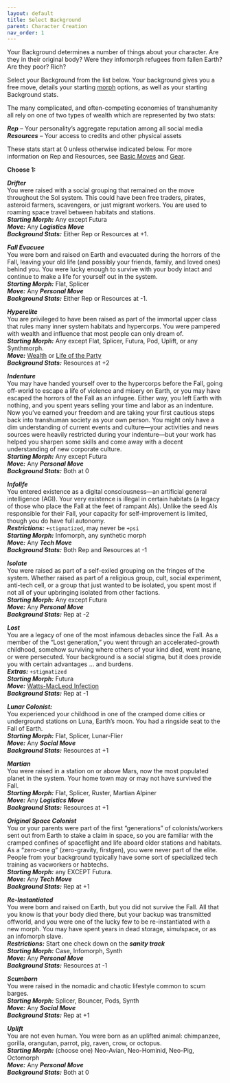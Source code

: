 ```yaml
---
layout: default
title: Select Background
parent: Character Creation
nav_order: 1
---
```


Your Background determines a number of things about your character. Are they in their original body? Were they infomorph refugees from fallen Earth? Are they poor? Rich?

Select your Background from the list below. Your background gives you a free move, details your starting [morph](https://htmltomd.com/wikis/morph) options, as well as your starting Background stats.

The many complicated, and often-competing economies of transhumanity all rely on one of two types of wealth which are represented by two stats:

**_Rep_** – Your personality’s aggregate reputation among all social media  
**_Resources_** – Your access to credits and other physical assets

These stats start at 0 unless otherwise indicated below. For more information on Rep and Resources, see [Basic Moves](https://htmltomd.com/wikis/basic-moves) and [Gear](https://htmltomd.com/wikis/gear).

**Choose 1:**

**_Drifter_**  
You were raised with a social grouping that remained on the move throughout the Sol system. This could have been free traders, pirates, asteroid farmers, scavengers, or just migrant workers. You are used to roaming space travel between habitats and stations.  
**_Starting Morph:_** Any except Futura  
**_Move:_** Any **_Logistics Move_**  
**_Background Stats:_** Either Rep or Resources at +1.

**_Fall Evacuee_**  
You were born and raised on Earth and evacuated during the horrors of the Fall, leaving your old life (and possibly your friends, family, and loved ones) behind you. You were lucky enough to survive with your body intact and continue to make a life for yourself out in the system.  
**_Starting Morph:_** Flat, Splicer  
**_Move:_** Any **_Personal Move_**  
**_Background Stats:_** Either Rep or Resources at -1.

**_Hyperelite_**  
You are privileged to have been raised as part of the immortal upper class that rules many inner system habitats and hypercorps. You were pampered with wealth and influence that most people can only dream of.  
**_Starting Morph:_** Any except Flat, Splicer, Futura, Pod, Uplift, or any Synthmorph.  
**_Move:_** [Wealth](https://eclipse-phase-apocalypse.obsidianportal.com/wikis/moves#Wealth) or [Life of the Party](https://eclipse-phase-apocalypse.obsidianportal.com/wikis/moves#Party)  
**_Background Stats:_** Resources at +2

**_Indenture_**  
You may have handed yourself over to the hypercorps before the Fall, going off-world to escape a life of violence and misery on Earth, or you may have escaped the horrors of the Fall as an infugee. Either way, you left Earth with nothing, and you spent years selling your time and labor as an indenture. Now you’ve earned your freedom and are taking your first cautious steps back into transhuman society as your own person. You might only have a dim understanding of current events and culture—your activities and news sources were heavily restricted during your indenture—but your work has helped you sharpen some skills and come away with a decent understanding of new corporate culture.  
**_Starting Morph:_** Any except Futura  
**_Move:_** Any **_Personal Move_**  
**_Background Stats:_** Both at 0

**_Infolife_**  
You entered existence as a digital consciousness—an artificial general intelligence (AGI). Your very existence is illegal in certain habitats (a legacy of those who place the Fall at the feet of rampant AIs). Unlike the seed AIs responsible for their Fall, your capacity for self-improvement is limited, though you do have full autonomy.  
**_Restrictions:_** `+stigmatized`, may never be `+psi`  
**_Starting Morph:_** Infomorph, any synthetic morph  
**_Move:_** Any **_Tech Move_**  
**_Background Stats:_** Both Rep and Resources at -1

**_Isolate_**  
You were raised as part of a self-exiled grouping on the fringes of the system. Whether raised as part of a religious group, cult, social experiment, anti-tech cell, or a group that just wanted to be isolated, you spent most if not all of your upbringing isolated from other factions.  
**_Starting Morph:_** Any except Futura  
**_Move:_** Any **_Personal Move_**  
**_Background Stats:_** Rep at -2

**_Lost_**  
You are a legacy of one of the most infamous debacles since the Fall. As a member of the “Lost generation,” you went through an accelerated-growth childhood, somehow surviving where others of your kind died, went insane, or were persecuted. Your background is a social stigma, but it does provide you with certain advantages … and burdens.  
**_Extras:_** `+stigmatized`  
**_Starting Morph:_** Futura  
**_Move:_** [Watts-MacLeod Infection](https://eclipse-phase-apocalypse.obsidianportal.com/wikis/moves#Watts)  
**_Background Stats:_** Rep at -1

**_Lunar Colonist:_**  
You experienced your childhood in one of the cramped dome cities or underground stations on Luna, Earth’s moon. You had a ringside seat to the Fall of Earth.  
**_Starting Morph:_** Flat, Splicer, Lunar-Flier  
**_Move:_** Any **_Social Move_**  
**_Background Stats:_** Resources at +1

**_Martian_**  
You were raised in a station on or above Mars, now the most populated planet in the system. Your home town may or may not have survived the Fall.  
**_Starting Morph:_** Flat, Splicer, Ruster, Martian Alpiner  
**_Move:_** Any **_Logistics Move_**  
**_Background Stats:_** Resources at +1

**_Original Space Colonist_**  
You or your parents were part of the first “generations” of colonists/workers sent out from Earth to stake a claim in space, so you are familiar with the cramped confines of spaceflight and life aboard older stations and habitats. As a “zero-one g” (zero-gravity, firstgen), you were never part of the elite. People from your background typically have some sort of specialized tech training as vacworkers or habtechs.  
**_Starting Morph:_** any EXCEPT Futura.  
**_Move:_** Any **_Tech Move_**  
**_Background Stats:_** Rep at +1

**_Re-Instantiated_**  
You were born and raised on Earth, but you did not survive the Fall. All that you know is that your body died there, but your backup was transmitted offworld, and you were one of the lucky few to be re-instantiated with a new morph. You may have spent years in dead storage, simulspace, or as an infomorph slave.  
**_Restrictions:_** Start one check down on the **_sanity track_**  
**_Starting Morph:_** Case, Infomorph, Synth  
**_Move:_** Any **_Personal Move_**  
**_Background Stats:_** Resources at -1

**_Scumborn_**  
You were raised in the nomadic and chaotic lifestyle common to scum barges.  
**_Starting Morph:_** Splicer, Bouncer, Pods, Synth  
**_Move:_** Any **_Social Move_**  
**_Background Stats:_** Rep at +1

**_Uplift_**  
You are not even human. You were born as an uplifted animal: chimpanzee, gorilla, orangutan, parrot, pig, raven, crow, or octopus.  
**_Starting Morph:_** (choose one) Neo-Avian, Neo-Hominid, Neo-Pig, Octomorph  
**_Move:_** Any **_Personal Move_**  
**_Background Stats:_** Both at 0
